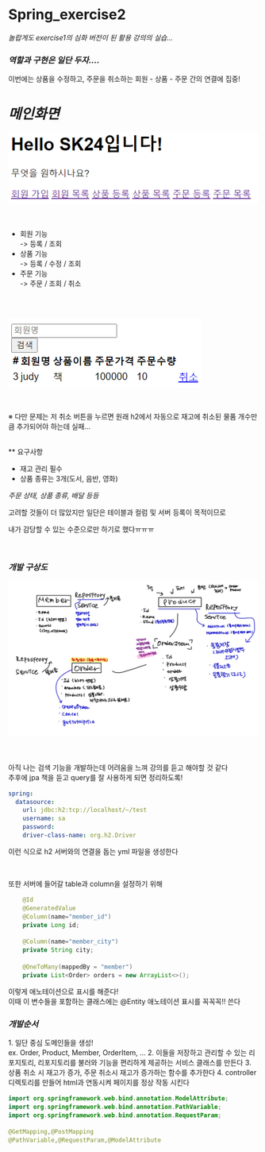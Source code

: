 # Spring_exercise2
<em>놀랍게도 exercise1의 심화 버전이 된 활용 강의의 실습...</em>
<br>
<h3><em>역할과 구현은 일단 두자....</em></h3>

이번에는 상품을 수정하고, 주문을 취소하는
회원 - 상품 - 주문 간의 연결에 집중!

<h1><em>메인화면</em></h1>

![메인](./image/메인화면.png)

<br>
<ul>
  <li> 회원 기능 </li>
   -> 등록 / 조회
  <li> 상품 기능 </li>
   -> 등록 / 수정 / 조회
  <li> 주문 기능 </li>
   -> 주문 / 조회 / 취소
</ul>

<br> <br>

![주문](./image/주문목록.png)

<br>

※ 다만 문제는 저 취소 버튼을 누르면 원래 h2에서 자동으로
재고에 취소된 물품 개수만큼 추가되어야 하는데 실패...

<br>
** 요구사항
<ul>
  <li> 재고 관리 필수 </li>
  <li> 상품 종류는 3개(도서, 음반, 영화) </li>
</ul>

<em>
주문 상태, 상품 종류, 배달 등등
</em>
<br>

고려할 것들이 더 많았지만 일단은 
테이블과 컬럼 및 서버 등록이 목적이므로
<br>

내가 감당할 수 있는 수준으로만 하기로 했다ㅠㅠㅠ

<br>

<h3><em> 개발 구상도 </em></h3>

![연습](./image/연습-6.jpg)

<br>
<br>
아직 나는 검색 기능을 개발하는데 어려움을 느껴
강의를 듣고 해야할 것 같다
<br>
추후에 jpa 책을 듣고 query를 잘 사용하게 되면 정리하도록!

```yml
spring:
  datasource:
    url: jdbc:h2:tcp://localhost/~/test
    username: sa
    password:
    driver-class-name: org.h2.Driver

```
이런 식으로 h2 서버와의 연결을 돕는 yml 파일을 생성한다

<br>

또한 서버에 들어갈 table과 column을 설정하기 위해 

```java
    @Id
    @GeneratedValue
    @Column(name="member_id")
    private Long id;

    @Column(name="member_city")
    private String city;

    @OneToMany(mappedBy = "member")
    private List<Order> orders = new ArrayList<>();


```
이렇게 애노테이션으로 표시를 해준다!
<br>
이때 이 변수들을 포함하는 클래스에는 @Entity 애노테이션 표시를
꼭꼭꼭!! 쓴다

<h3><em> 개발순서 </em></h3>
1. 일단 중심 도메인들을 생성!
<br> ex. Order, Product, Member, OrderItem, ...
2. 이들을 저장하고 관리할 수 있는 리포지토리, 
    리포지토리를 불러와 기능을 편리하게 제공하는 서비스 클래스를 만든다
3. 상품 취소 시 재고가 증가, 주문 취소시 재고가 증가하는 함수를 추가한다
4. controller 디렉토리를 만들어 html과 연동시켜 페이지를 정상 작동 시킨다

```java
import org.springframework.web.bind.annotation.ModelAttribute;
import org.springframework.web.bind.annotation.PathVariable;
import org.springframework.web.bind.annotation.RequestParam;

@GetMapping,@PostMapping
@PathVariable,@RequestParam,@ModelAttribute
```


